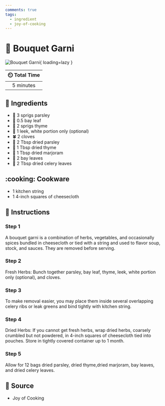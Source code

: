 ```yaml
---
comments: true
tags:
  - ingredient
  - joy-of-cooking
---
```

# :herb: Bouquet Garni

![Bouquet Garni](../assets/images/bouquet-garni.png){ loading=lazy }

| :timer_clock: Total Time |
|:-----------------------: |
| 5 minutes |

## :salt: Ingredients

- :herb: 3 sprigs parsley
- :fallen_leaf: 0.5 bay leaf
- :herb: 2 sprigs thyme
- :leafy_green: 1 leek, white portion only (optional)
- :four_leaf_clover: 2 cloves
- :herb: 2 Tbsp dried parsley
- :herb: 1 Tbsp dried thyme
- :herb: 1 Tbsp dried marjoram
- :fallen_leaf: 2 bay leaves
- :leafy_green: 2 Tbsp dried celery leaves

## :cooking: Cookware

- 1 kitchen string
- 1 4-inch squares of cheesecloth

## :pencil: Instructions

### Step 1

A bouquet garni is a combination of herbs, vegetables, and occasionally spices bundled in cheesecloth or tied with a
string and used to flavor soup, stock, and sauces. They are removed before serving.

### Step 2

Fresh Herbs: Bunch together parsley, bay leaf, thyme, leek, white portion only (optional), and cloves.

### Step 3

To make removal easier, you may place them inside several overlapping celery ribs or leak greens and bind tightly with
kitchen string.

### Step 4

Dried Herbs: If you cannot get fresh herbs, wrap dried herbs, coarsely crumbled but not powdered, in 4-inch squares of
cheesecloth tied into pouches. Store in tightly covered container up to 1 month.

### Step 5

Allow for 12 bags dried parsley, dried thyme,dried marjoram, bay leaves, and dried celery leaves.

## :link: Source

- Joy of Cooking
